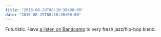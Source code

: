 ```yaml
---
title: "2016-08-29T08:10:38+00:00"
date: "2016-08-29T08:10:38+00:00"
---
```


Futuristic. Have [a listen on Bandcamp](http://stevelehman.bandcamp.com/album/s-l-b-yone) to very fresh jazz/hip-hop blend.
